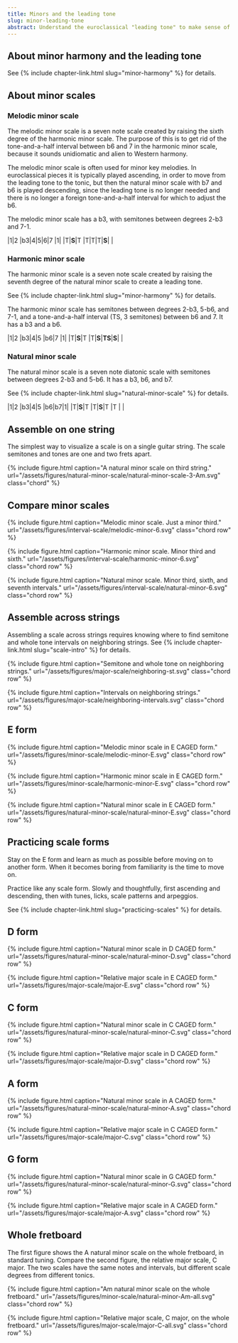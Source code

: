 ```yaml
---
title: Minors and the leading tone
slug: minor-leading-tone
abstract: Understand the euroclassical "leading tone" to make sense of melodic and harmonic minor scales, and unlock the feel of minor key harmony. 
---
```


## About minor harmony and the leading tone

See {% include chapter-link.html slug="minor-harmony" %} for details.

## About minor scales

### Melodic minor scale

The melodic minor scale is a seven note scale 
created by raising the sixth degree of the harmonic minor scale.
The purpose of this is to get rid of the tone-and-a-half interval between b6 and 7 in the harmonic minor scale,
because it sounds unidiomatic and alien to Western harmony.

The melodic minor scale is often used for minor key melodies.
In euroclassical pieces it is typically played ascending,
in order to move from the leading tone to the tonic,
but then the natural minor scale with b7 and b6 is played descending,
since the leading tone is no longer needed
and there is no longer a foreign tone-and-a-half interval for which to adjust the b6. 

The melodic minor scale has a b3,
with semitones between degrees 2-b3 and 7-1.

<div class="table-wrapper" markdown="block">

|1|2    |b3|4|5|6|7    |1|
|T|**S**|T |T|T|T|**S**| |

</div>

### Harmonic minor scale 

The harmonic minor scale is a seven note scale 
created by raising the seventh degree of the natural minor scale
to create a leading tone.

See {% include chapter-link.html slug="minor-harmony" %} for details.

The harmonic minor scale has semitones between degrees 2-b3, 5-b6, and 7-1,
and a tone-and-a-half interval (TS, 3 semitones) between b6 and 7.
It has a b3 and a b6.

<div class="table-wrapper" markdown="block">

|1|2    |b3|4|5    |b6|7    |1|
|T|**S**|T |T|**S**|**TS**|**S**| |

</div>

### Natural minor scale

The natural minor scale is a seven note diatonic scale 
with semitones between degrees 2-b3 and 5-b6.
It has a b3, b6, and b7.

See {% include chapter-link.html slug="natural-minor-scale" %} for details.

<div class="table-wrapper" markdown="block">

|1|2    |b3|4|5    |b6|b7|1|
|T|**S**|T |T|**S**|T |T | |

</div>

## Assemble on one string

The simplest way to visualize a scale is on a single guitar string.
The scale semitones and tones are one and two frets apart.

{% include figure.html
    caption="A natural minor scale on third string."
    url="/assets/figures/natural-minor-scale/natural-minor-scale-3-Am.svg"
    class="chord"
%}

## Compare minor scales

{% include figure.html
    caption="Melodic minor scale. Just a minor third."
    url="/assets/figures/interval-scale/melodic-minor-6.svg"
    class="chord row"
%}

{% include figure.html
    caption="Harmonic minor scale. Minor third and sixth."
    url="/assets/figures/interval-scale/harmonic-minor-6.svg"
    class="chord row"
%}

{% include figure.html
    caption="Natural minor scale. Minor third, sixth, and seventh intervals."
    url="/assets/figures/interval-scale/natural-minor-6.svg"
    class="chord row"
%}

## Assemble across strings

Assembling a scale across strings requires knowing where to find semitone and whole tone intervals on neighboring strings.
See {% include chapter-link.html slug="scale-intro" %} for details.

{% include figure.html
    caption="Semitone and whole tone on neighboring strings."
    url="/assets/figures/major-scale/neighboring-st.svg"
    class="chord row"
%}

{% include figure.html
    caption="Intervals on neighboring strings."
    url="/assets/figures/major-scale/neighboring-intervals.svg"
    class="chord row"
%}

## E form

{% include figure.html
    caption="Melodic minor scale in E CAGED form."
    url="/assets/figures/minor-scale/melodic-minor-E.svg"
    class="chord row"
%}

{% include figure.html
    caption="Harmonic minor scale in E CAGED form."
    url="/assets/figures/minor-scale/harmonic-minor-E.svg"
    class="chord row"
%}

{% include figure.html
    caption="Natural minor scale in E CAGED form."
    url="/assets/figures/natural-minor-scale/natural-minor-E.svg"
    class="chord row"
%}


## Practicing scale forms

Stay on the E form and learn as much as possible before moving on to another form.
When it becomes boring from familiarity
is the time to move on. 

Practice like any scale form.
Slowly and thoughtfully,
first ascending and descending, 
then with tunes, licks, scale patterns and arpeggios.

See {% include chapter-link.html slug="practicing-scales" %} for details. 


## D form

{% include figure.html
    caption="Natural minor scale in D CAGED form."
    url="/assets/figures/natural-minor-scale/natural-minor-D.svg"
    class="chord row"
%}

{% include figure.html
    caption="Relative major scale in E CAGED form."
    url="/assets/figures/major-scale/major-E.svg"
    class="chord row"
%}

## C form

{% include figure.html
    caption="Natural minor scale in C CAGED form."
    url="/assets/figures/natural-minor-scale/natural-minor-C.svg"
    class="chord row"
%}

{% include figure.html
    caption="Relative major scale in D CAGED form."
    url="/assets/figures/major-scale/major-D.svg"
    class="chord row"
%}

## A form

{% include figure.html
    caption="Natural minor scale in A CAGED form."
    url="/assets/figures/natural-minor-scale/natural-minor-A.svg"
    class="chord row"
%}

{% include figure.html
    caption="Relative major scale in C CAGED form."
    url="/assets/figures/major-scale/major-C.svg"
    class="chord row"
%}

## G form

{% include figure.html
    caption="Natural minor scale in G CAGED form."
    url="/assets/figures/natural-minor-scale/natural-minor-G.svg"
    class="chord row"
%}

{% include figure.html
    caption="Relative major scale in A CAGED form."
    url="/assets/figures/major-scale/major-A.svg"
    class="chord row"
%}

## Whole fretboard

The first figure shows the A natural minor scale on the whole fretboard,
in standard tuning.
Compare the second figure,
the relative major scale,
C major.
The two scales have the same notes and intervals,
but different scale degrees from different tonics.

{% include figure.html
    caption="Am natural minor scale on the whole fretboard."
    url="/assets/figures/minor-scale/natural-minor-Am-all.svg"
    class="chord row"
%}

{% include figure.html
    caption="Relative major scale, C major, on the whole fretboard."
    url="/assets/figures/major-scale/major-C-all.svg"
    class="chord row"
%}
